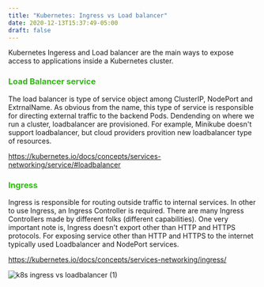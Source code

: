 ```yaml
---
title: "Kubernetes: Ingress vs Load balancer"
date: 2020-12-13T15:37:49-05:00
draft: false
---
```


Kubernetes Ingeress and Load balancer are the main ways to expose access to applications inside a Kubernetes cluster.

### <span style="color: #28BE06">Load Balancer service</span>

The load balancer is type of service object among ClusterIP, NodePort and ExtrnalName. As obvious from the name, this type of service is responsible for directing external traffic to the backend Pods.
Dendending on where we run a cluster, loadbalancer are provisioned. For example, Minikube doesn't support loadbalancer, but cloud providers provition new loadbalancer type of resources.

https://kubernetes.io/docs/concepts/services-networking/service/#loadbalancer

### <span style="color: #28BE06">Ingress</span>

Ingress is responsible for routing outside traffic to internal services. In other to use Ingress, an Ingress Controller is required. There are many Ingress Controllers made by different folks (different capabilities).
One very important note is, Ingress doesn't export other than HTTP and HTTPS protocols. For exposing service other than HTTP and HTTPS to the internet typically used Loadbalancer and NodePort services.

https://kubernetes.io/docs/concepts/services-networking/ingress/


<img oncontextmenu="return false;" src="https://media.publit.io/file/antonbaasanblog/k8s-ingress-vs-loadbalancer-1.jpg" alt="k8s ingress vs loadbalancer (1)" />